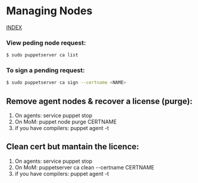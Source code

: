 # Managing Nodes

[INDEX](../../README.md)

### View peding node request:
```bash
$ sudo puppetserver ca list
```

### To sign a pending request:
```bash
$ sudo puppetserver ca sign --certname <NAME>
```

## Remove agent nodes & recover a license (purge):
1. On agents: service puppet stop
1. On MoM: puppet node purge CERTNAME
1. if you have compilers: puppet agent -t

## Clean cert but mantain the licence:
1. On agents: service puppet stop
2. On MoM: puppetserver ca clean --certname CERTNAME
3. if you have compilers: puppet agent -t
   